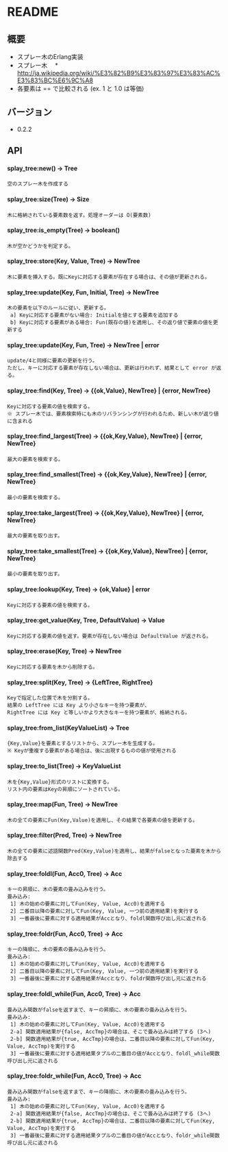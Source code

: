 # README
## 概要
* スプレー木のErlang実装
* スプレー木
　* http://ja.wikipedia.org/wiki/%E3%82%B9%E3%83%97%E3%83%AC%E3%83%BC%E6%9C%A8
* 各要素は == で比較される (ex. 1 と 1.0 は等価)

## バージョン
* 0.2.2

## API
#### splay_tree:new() -> Tree

    空のスプレー木を作成する

#### splay_tree:size(Tree) -> Size

    木に格納されている要素数を返す。処理オーダーは O(要素数)

#### splay_tree:is_empty(Tree) -> boolean()

    木が空かどうかを判定する。

#### splay_tree:store(Key, Value, Tree) -> NewTree

    木に要素を挿入する。既にKeyに対応する要素が存在する場合は、その値が更新される。

#### splay_tree:update(Key, Fun, Initial, Tree) -> NewTree

    木の要素を以下のルールに従い、更新する。
     a] Keyに対応する要素がない場合: Initialを値とする要素を追加する
     b] Keyに対応する要素がある場合: Fun(既存の値)を適用し、その返り値で要素の値を更新する

#### splay_tree:update(Key, Fun, Tree) -> NewTree | error

    update/4と同様に要素の更新を行う。
    ただし、キーに対応する要素が存在しない場合は、更新は行われず、結果として error が返る。

#### splay_tree:find(Key, Tree) -> {{ok,Value}, NewTree} | {error, NewTree}

    Keyに対応する要素の値を検索する。
    ※ スプレー木では、要素検索時にも木のリバランシングが行われるため、新しい木が返り値に含まれる

#### splay_tree:find_largest(Tree) -> {{ok,Key,Value}, NewTree} | {error, NewTree}

    最大の要素を検索する。

#### splay_tree:find_smallest(Tree) -> {{ok,Key,Value}, NewTree} | {error, NewTree}

    最小の要素を検索する。

#### splay_tree:take_largest(Tree) -> {{ok,Key,Value}, NewTree} | {error, NewTree}

    最大の要素を取り出す。

#### splay_tree:take_smallest(Tree) -> {{ok,Key,Value}, NewTree} | {error, NewTree}

    最小の要素を取り出す。

#### splay_tree:lookup(Key, Tree) -> {ok,Value} | error

    Keyに対応する要素の値を検索する。

#### splay_tree:get_value(Key, Tree, DefaultValue) -> Value

    Keyに対応する要素の値を返す。要素が存在しない場合は DefaultValue が返される。

#### splay_tree:erase(Key, Tree) -> NewTree

    Keyに対応する要素を木から削除する。

#### splay_tree:split(Key, Tree) -> {LeftTree, RightTree}

    Keyで指定した位置で木を分割する。 
    結果の LeftTree には Key より小さなキーを持つ要素が、  
    RightTree には Key と等しいかより大きなキーを持つ要素が、格納される。

#### splay_tree:from_list(KeyValueList) -> Tree

    {Key,Value}を要素とするリストから、スプレー木を生成する。
    ※ Keyが重複する要素がある場合は、後に出現するものの値が使用される

#### splay_tree:to_list(Tree) -> KeyValueList

    木を{Key,Value}形式のリストに変換する。
    リスト内の要素はKeyの昇順にソートされている。

#### splay_tree:map(Fun, Tree) -> NewTree

    木の全ての要素にFun(Key,Value)を適用し、その結果で各要素の値を更新する。

#### splay_tree:filter(Pred, Tree) -> NewTree

    木の全ての要素に述語関数Pred(Key,Value)を適用し、結果がfalseとなった要素を木から除去する

#### splay_tree:foldl(Fun, Acc0, Tree) -> Acc

    キーの昇順に、木の要素の畳み込みを行う。
    畳み込み:
     1] 木の始めの要素に対してFun(Key, Value, Acc0)を適用する
     2] 二番目以降の要素に対してFun(Key, Value, 一つ前の適用結果)を実行する
     3] 一番最後に要素に対する適用結果がAccとなり、foldl関数呼び出し元に返される

#### splay_tree:foldr(Fun, Acc0, Tree) -> Acc

    キーの降順に、木の要素の畳み込みを行う。
    畳み込み:
     1] 木の始めの要素に対してFun(Key, Value, Acc0)を適用する
     2] 二番目以降の要素に対してFun(Key, Value, 一つ前の適用結果)を実行する
     3] 一番最後に要素に対する適用結果がAccとなり、foldr関数呼び出し元に返される

#### splay_tree:foldl_while(Fun, Acc0, Tree) -> Acc

    畳み込み関数がfalseを返すまで、キーの昇順に、木の要素の畳み込みを行う。
    畳み込み:
     1] 木の始めの要素に対してFun(Key, Value, Acc0)を適用する
     2-a] 関数適用結果が{false, AccTmp}の場合は、そこで畳み込みは終了する (3へ)
     2-b] 関数適用結果が{true, AccTmp}の場合は、二番目以降の要素に対してFun(Key, Value, AccTmp)を実行する
     3] 一番最後に要素に対する適用結果タプルの二番目の値がAccとなり、foldl_while関数呼び出し元に返される

#### splay_tree:foldr_while(Fun, Acc0, Tree) -> Acc

    畳み込み関数がfalseを返すまで、キーの降順に、木の要素の畳み込みを行う。
    畳み込み:
     1] 木の始めの要素に対してFun(Key, Value, Acc0)を適用する
     2-a] 関数適用結果が{false, AccTmp}の場合は、そこで畳み込みは終了する (3へ)
     2-b] 関数適用結果が{true, AccTmp}の場合は、二番目以降の要素に対してFun(Key, Value, AccTmp)を実行する
     3] 一番最後に要素に対する適用結果タプルの二番目の値がAccとなり、foldr_while関数呼び出し元に返される
